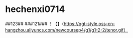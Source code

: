 # hechenxi0714
##123##
###121###
！【】（https://qgt-style.oss-cn-hangzhou.aliyuncs.com/newcoursep4/g1/g1-2-2/tenor.gif）
